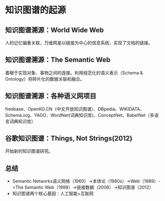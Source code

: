 # 知识图谱的起源
## 知识图谱溯源：World Wide Web
人的记忆偏重关联，万维网是以链接为中心的信息系统，实现了文档的链接。
## 知识图谱溯源：The Semantic Web
着眼于实现对象、事物之间的连接。利用规范化的语义表示（Schema & Ontology）将碎片化的数据关联和融合。

## 知识图谱溯源：各种语义网项目
freebase、OpenKG.CN（中文开放知识图谱）、DBpedia、WIKIDATA、Schema.org、YAGO、WordNet(词典知识库)、ConceptNet、BabelNet（多语言词典知识库）

## 谷歌知识图谱：Things, Not Strings(2012)
开始新的知识图谱研究。

## 总结
* Semantic Networks语义网络（1960）->本体论（1980s）->Web（1989）->The Semantic Web（1998）->链接数据（2006）->知识图谱（2012）
* 知识图谱两个核心基因：人工智能+互联网